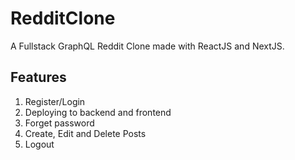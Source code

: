 # RedditClone

A Fullstack GraphQL Reddit Clone made with ReactJS and NextJS.

## Features

1. Register/Login
2. Deploying to backend and frontend
3. Forget password
4. Create, Edit and Delete Posts
5. Logout
